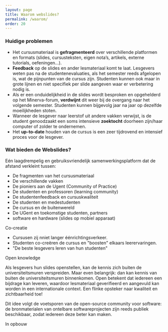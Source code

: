 ```yaml
---
layout: page
title: Waarom webslides?
permalink: /waarom/
order: 20
---
```


### Huidige problemen
* Het cursusmateriaal is **gefragmenteerd** over verschillende platformen en formats (slides, cursusteksten, eigen nota’s, artikels, externe tutorials, oefeningen…). 
* **Feedback** op de slides en ander lesmateriaal komt te laat. Lesgevers weten pas na de studentenevaluaties, als het semester reeds afgelopen is, wat de pijnpunten van de cursus zijn. Studenten kunnen ook maar in grote lijnen en niet specifiek per slide aangeven waar er verbetering nodig is.  
* Als er een onduidelijkheid in de slides wordt besproken en opgehelderd op het Minerva-forum, **verdwijnt** dit weer bij de overgang naar het volgende semester. Studenten kunnen bijgevolg jaar na jaar op dezelfde moeilijkheden stoten.
* Wanneer de lesgever naar leerstof uit andere vakken verwijst, is de student genoodzaakt een soms intensieve **zoektocht** doorheen zijn/haar computer of zolder te ondernemen.
* Het **up-to-date** houden van de cursus is een zeer tijdrovend en intensief proces voor de lesgever. 


### Wat bieden de Webslides?

Eén laagdrempelig en gebruiksvriendelijk samenwerkingsplatform dat de afstand verkleint tussen:
* De fragmenten van het cursusmateriaal
* De verschillende vakken
* De pioniers aan de Ugent (Community of Practice)
* De studenten en professoren (learning community)
* De studentenfeedback en cursuskwaliteit
* De studenten en medestudenten 
* De cursus en de buitenwereld
* De UGent en toekomstige studenten, partners
* software en hardware (slides op mobiel apparaat)


Co-creatie

* Cursusen zij nniet langer éénrichtingsverkeer.
* Studenten co-creëren de cursus en "boosten" elkaars leerervaringen.
* "De beste lesgevers leren van hun studenten"

Open knowledge

Als lesgevers hun slides openstellen, kan de kennis zich buiten de universiteitsmuren verspreiden. Maar even belangrijk: dan kan kennis van buiten de universiteitsmuren binnenkomen. Open betekent dat iedereen een bijdrage kan leveren, waardoor lesmateriaal geverifieerd en aangevuld kan worden in een internationale context. Een flinke opsteker naar kwaliteit en zichtbaarheid toe!

Dit idee volgt de voetsporen van de open-source community voor software: de bronmaterialen van ontelbare softwareprojecten zijn reeds publiek beschikbaar, zodat iedereen deze beter kan maken.

In opbouw
